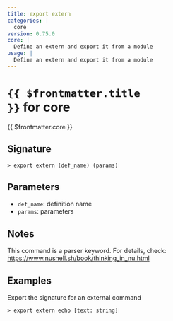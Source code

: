 ```yaml
---
title: export extern
categories: |
  core
version: 0.75.0
core: |
  Define an extern and export it from a module
usage: |
  Define an extern and export it from a module
---
```


# <code>{{ $frontmatter.title }}</code> for core

<div class='command-title'>{{ $frontmatter.core }}</div>

## Signature

```> export extern (def_name) (params)```

## Parameters

 -  `def_name`: definition name
 -  `params`: parameters

## Notes
This command is a parser keyword. For details, check:
  https://www.nushell.sh/book/thinking_in_nu.html
## Examples

Export the signature for an external command
```shell
> export extern echo [text: string]
```

